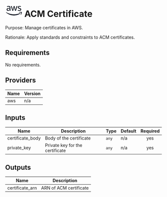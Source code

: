 # ![AWS](aws-logo.png) ACM Certificate

Purpose: Manage certificates in AWS.

Rationale: Apply standards and constraints to ACM certificates.

## Requirements

No requirements.

## Providers

| Name | Version |
|------|---------|
| aws | n/a |

## Inputs

| Name | Description | Type | Default | Required |
|------|-------------|------|---------|:--------:|
| certificate\_body | Body of the certificate | `any` | n/a | yes |
| private\_key | Private key for the certificate | `any` | n/a | yes |

## Outputs

| Name | Description |
|------|-------------|
| certificate\_arn | ARN of ACM certificate |

